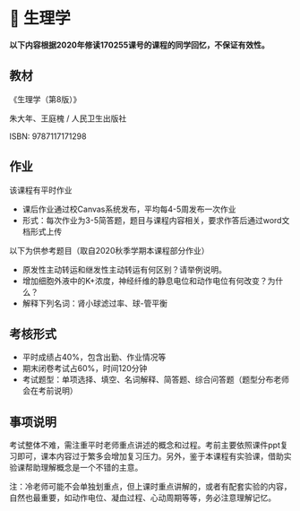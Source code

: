 # :pencil: **生理学**

**以下内容根据2020年修读170255课号的课程的同学回忆，不保证有效性。**

## 教材

《生理学（第8版）》

朱大年、王庭槐 / 人民卫生出版社

ISBN: 9787117171298

## 作业

该课程有平时作业

* 课后作业通过校Canvas系统发布，平均每4-5周发布一次作业
* 形式：每次作业为3-5简答题，题目与课程内容相关，要求作答后通过word文档形式上传

以下为供参考题目（取自2020秋季学期本课程部分作业）

* 原发性主动转运和继发性主动转运有何区别？请举例说明。
* 增加细胞外液中的K+浓度，神经纤维的静息电位和动作电位有何改变？为什么？
* 解释下列名词：肾小球滤过率、球-管平衡

## 考核形式

* 平时成绩占40%，包含出勤、作业情况等
* 期末闭卷考试占60%，时间120分钟
* 考试题型：单项选择、填空、名词解释、简答题、综合问答题（题型分布老师会在考前说明）

## 事项说明

考试整体不难，需注重平时老师重点讲述的概念和过程。考前主要依照课件ppt复习即可，课本内容过于繁多会增加复习压力。另外，鉴于本课程有实验课，借助实验课帮助理解概念是一个不错的主意。

注：冷老师可能不会单独划重点，但上课时重点讲解的，或者有配套实验的内容，自然也最重要，如动作电位、凝血过程、心动周期等等，务必注意理解记忆。
